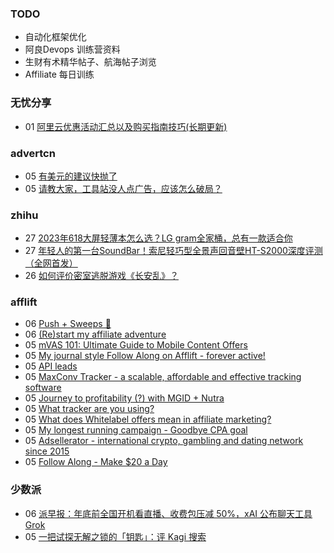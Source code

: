 ### TODO
-  自动化框架优化
-  阿良Devops 训练营资料
-  生财有术精华帖子、航海帖子浏览
-  Affiliate 每日训练

### 无忧分享
<!-- ruyo:START -->
-  01 [阿里云优惠活动汇总以及购买指南技巧&lpar;长期更新&rpar;](https://51.ruyo.net/18526.html)<!-- ruyo:END -->

### advertcn
<!-- advertcn:START -->
-  05 [有美元的建议快抛了](https://www.advertcn.com/forum.php?mod=viewthread&tid=112823)
-  05 [请教大家，工具站没人点广告，应该怎么破局？](https://www.advertcn.com/forum.php?mod=viewthread&tid=112819)<!-- advertcn:END -->

### zhihu
<!-- zhihu:START -->
-  27 [2023年618大屏轻薄本怎么选？LG gram全家桶，总有一款适合你](http://zhuanlan.zhihu.com/p/632641888?utm_campaign=rss&utm_medium=rss&utm_source=rss&utm_content=title)
-  27 [年轻人的第一台SoundBar！索尼轻巧型全景声回音壁HT-S2000深度评测（全网首发）](http://zhuanlan.zhihu.com/p/630990296?utm_campaign=rss&utm_medium=rss&utm_source=rss&utm_content=title)
-  26 [如何评价密室逃脱游戏《长安乱》？](http://www.zhihu.com/question/563950552/answer/3045961312?utm_campaign=rss&utm_medium=rss&utm_source=rss&utm_content=title)<!-- zhihu:END -->

### afflift
<!-- afflift:START -->
-  06 [Push + Sweeps 🚀](https://afflift.com/f/threads/push-sweeps-%F0%9F%9A%80.11919/)
-  06 [&lpar;Re&rpar;start my affiliate adventure](https://afflift.com/f/threads/re-start-my-affiliate-adventure.11887/)
-  05 [mVAS 101: Ultimate Guide to Mobile Content Offers](https://afflift.com/f/threads/mvas-101-ultimate-guide-to-mobile-content-offers.11905/)
-  05 [My journal style Follow Along on Afflift - forever active!](https://afflift.com/f/threads/my-journal-style-follow-along-on-afflift-forever-active.11857/)
-  05 [API leads](https://afflift.com/f/threads/api-leads.11943/)
-  05 [MaxConv Tracker - a scalable, affordable and effective tracking software](https://afflift.com/f/threads/maxconv-tracker-a-scalable-affordable-and-effective-tracking-software.9941/)
-  05 [Journey to profitability &lpar;?&rpar; with MGID + Nutra](https://afflift.com/f/threads/journey-to-profitability-with-mgid-nutra.11855/)
-  05 [What tracker are you using?](https://afflift.com/f/threads/what-tracker-are-you-using.11940/)
-  05 [What does Whitelabel offers mean in affiliate marketing?](https://afflift.com/f/threads/what-does-whitelabel-offers-mean-in-affiliate-marketing.11942/)
-  05 [My longest running campaign - Goodbye CPA goal](https://afflift.com/f/threads/my-longest-running-campaign-goodbye-cpa-goal.11839/)
-  05 [Adsellerator - international crypto, gambling and dating network since 2015](https://afflift.com/f/threads/adsellerator-international-crypto-gambling-and-dating-network-since-2015.6683/)
-  05 [Follow Along - Make $20 a Day](https://afflift.com/f/threads/follow-along-make-20-a-day.10149/)<!-- afflift:END -->

### 少数派
<!-- sspai:START -->
-  06 [派早报：年底前全国开机看直播、收费包压减 50%，xAI 公布聊天工具 Grok](https://sspai.com/post/84163)
-  05 [一把试探无解之锁的「钥匙」：评 Kagi 搜索](https://sspai.com/post/84160)<!-- sspai:END -->
